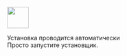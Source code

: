 <a href="sample.html"><img src="https://postimg.cc/bZJpM5NS" width="50" 
   height="50"></a>

Установка проводится автоматически
<br>
Просто запустите установщик.
